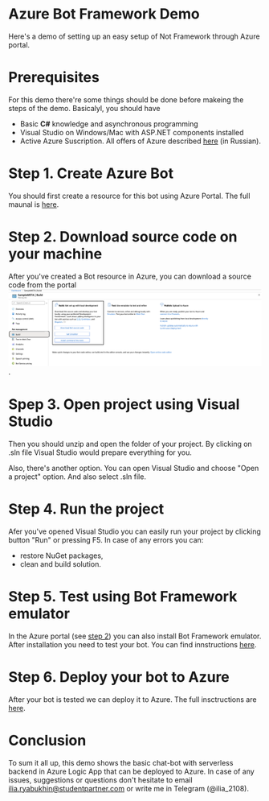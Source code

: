 # Azure Bot Framework Demo

Here's a demo of setting up an easy setup of Not Framework through Azure portal. 

# Prerequisites 
For this demo there're some things should be done before makeing the steps of the demo. Basicalyl, you should have 
* Basic **C#** knowledge and asynchronous programming
* Visual Studio on Windows/Mac with ASP.NET components installed
* Active Azure Suscription. All offers of Azure described [here](https://habr.com/ru/company/microsoft/blog/352786/ "Как получить подписку Microsoft Azure?") (in Russian).


# Step 1. Create Azure Bot
You should first create a resource for this bot using Azure Portal. The full maunal is [here](https://docs.microsoft.com/en-us/azure/bot-service/abs-quickstart?view=azure-bot-service-4.0 "Create Bot resource using Azure portal").

# Step 2. Download source code on your machine
After you've created a Bot resource in Azure, you can download a source code from the portal ![alt text](https://github.com/ilia2108/BotFrameworkDemo/blob/master/Photos/download.png "Portal").

# Spep 3. Open project using Visual Studio
Then you should unzip and open the folder of your project. By clicking on .sln file Visual Studio would prepare everything for you.

Also, there's another option. You can open Visual Studio and choose "Open a project" option. And also select .sln file.

# Step 4. Run the project
Afer you've opened Visual Studio you can easily run your project by clicking button "Run" or pressing F5. In case of any errors you can:
* restore NuGet packages,
* clean and build solution.

# Step 5. Test using Bot Framework emulator
In the Azure portal (see [step 2](https://github.com/ilia2108/BotFrameworkDemo/master/readme.md#download-source-code-on-your-machine)) you can also install Bot Framework emulator. After installation you need to test your bot. You can find innstructions [here](https://docs.microsoft.com/en-us/azure/bot-service/dotnet/bot-builder-dotnet-sdk-quickstart?view=azure-bot-service-4.0#start-the-emulator-and-connect-to-your-bot).

# Step 6. Deploy your bot to Azure
After your bot is tested we can deploy it to Azure. The full insctructions are [here](https://docs.microsoft.com/en-us/azure/bot-service/dotnet/bot-builder-dotnet-sdk-quickstart?view=azure-bot-service-4.0#start-the-emulator-and-connect-to-your-bot).


# Conclusion
To sum it all up, this demo shows the basic chat-bot with serverless backend in Azure Logic App that can be deployed to Azure. In case of any issues, suggestions or questions don't hesitate to email ilia.ryabukhin@studentpartner.com or write me in Telegram (@ilia_2108).
